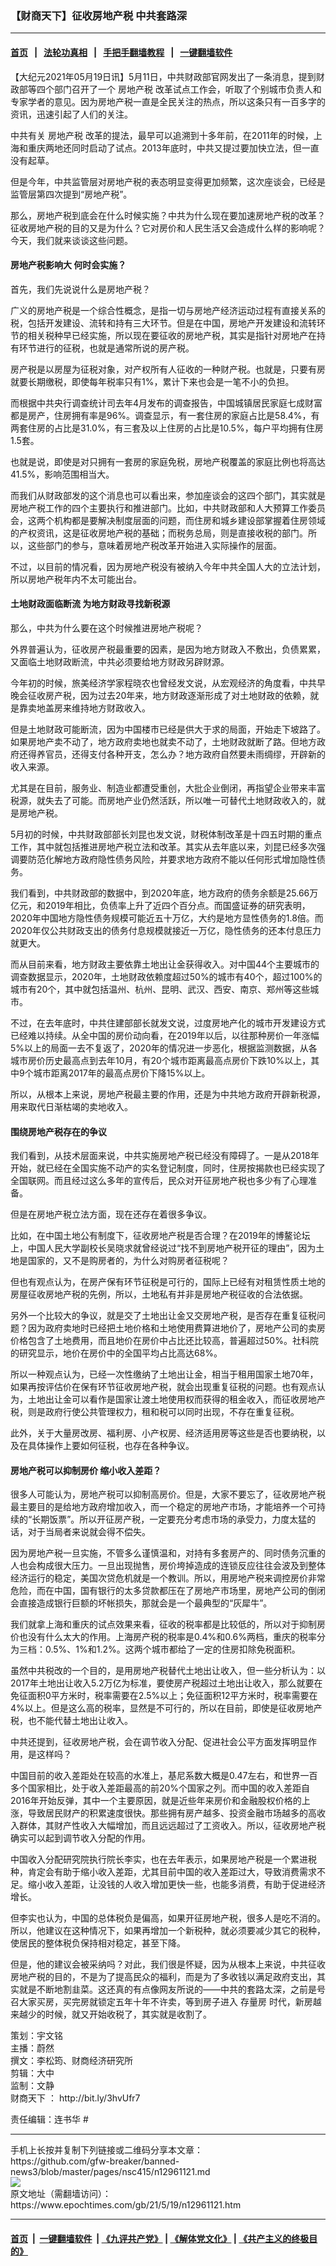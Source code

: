 ### 【财商天下】征收房地产税 中共套路深
------------------------

#### [首页](https://github.com/gfw-breaker/banned-news3/blob/master/README.md) &nbsp;&nbsp;|&nbsp;&nbsp; [法轮功真相](https://github.com/begood0513/basic/blob/master/README.md)  &nbsp;&nbsp;|&nbsp;&nbsp; [手把手翻墙教程](https://github.com/gfw-breaker/guides/wiki)  &nbsp;&nbsp;|&nbsp;&nbsp; [一键翻墙软件](https://github.com/gfw-breaker/nogfw/blob/master/README.md)  



<div><p>
 【大纪元2021年05月19日讯】5月11日，中共财政部官网发出了一条消息，提到财政部等四个部门召开了一个
 <ok href="https://www.epochtimes.com/gb/tag/%E6%88%BF%E5%9C%B0%E4%BA%A7%E7%A8%8E.html">
  房地产税
 </ok>
 改革试点工作会，听取了个别城市负责人和专家学者的意见。因为房地产税一直是全民关注的热点，所以这条只有一百多字的资讯，迅速引起了人们的关注。
</p>
<p>
 中共有关
 <ok href="https://www.epochtimes.com/gb/tag/%E6%88%BF%E5%9C%B0%E4%BA%A7%E7%A8%8E.html">
  房地产税
 </ok>
 改革的提法，最早可以追溯到十多年前，在2011年的时候，上海和重庆两地还同时启动了试点。2013年底时，中共又提过要加快立法，但一直没有起草。
</p>
<p>
 但是今年，中共监管层对房地产税的表态明显变得更加频繁，这次座谈会，已经是监管层第四次提到“房地产税”。
</p>
<p>
 那么，房地产税到底会在什么时候实施？中共为什么现在要加速房地产税的改革？征收房地产税的目的又是为什么？它对房价和人民生活又会造成什么样的影响呢？今天，我们就来谈谈这些问题。
</p>
<p>
</p>
<h4>
 房地产税影响大 何时会实施？
</h4>
<p>
 首先，我们先说说什么是房地产税？
</p>
<p>
 广义的房地产税是一个综合性概念，是指一切与房地产经济运动过程有直接关系的税，包括开发建设、流转和持有三大环节。但是在中国，房地产开发建设和流转环节的相关税种早已经实施，所以现在要征收的房地产税，其实是指针对房地产在持有环节进行的征税，也就是通常所说的房产税。
</p>
<p>
 房产税是以房屋为征税对象，对产权所有人征收的一种财产税。也就是，只要有房就要长期缴税，即使每年税率只有1%，累计下来也会是一笔不小的负担。
</p>
<p>
 而根据中共央行调查统计司去年4月发布的调查报告，中国城镇居民家庭七成财富都是房产，住房拥有率是96%。调查显示，有一套住房的家庭占比是58.4%，有两套住房的占比是31.0%，有三套及以上住房的占比是10.5%，每户平均拥有住房1.5套。
</p>
<p>
 也就是说，即使是对只拥有一套房的家庭免税，房地产税覆盖的家庭比例也将高达41.5%，影响范围相当大。
</p>
<p>
 而我们从财政部发的这个消息也可以看出来，参加座谈会的这四个部门，其实就是房地产税工作的四个主要执行和推进部门。比如，中共财政部和人大预算工作委员会，这两个机构都是要解决制度层面的问题，而住房和城乡建设部掌握着住房领域的产权资讯，这是征收房地产税的基础；而税务总局，则是直接收税的部门。所以，这些部门的参与，意味着房地产税改革开始进入实际操作的层面。
</p>
<p>
 不过，以目前的情况看，因为房地产税没有被纳入今年中共全国人大的立法计划，所以房地产税年内不太可能出台。
</p>
<h4>
 土地财政面临断流 为地方财政寻找新税源
</h4>
<p>
 那么，中共为什么要在这个时候推进房地产税呢？
</p>
<p>
 外界普遍认为，征收房产税最重要的因素，是因为地方财政入不敷出，负债累累，又面临土地财政断流，中共必须要给地方财政另辟财源。
</p>
<p>
 今年初的时候，旅美经济学家程晓农也曾经发文说，从宏观经济的角度看，中共早晚会征收房产税，因为过去20年来，地方财政逐渐形成了对土地财政的依赖，就是靠卖地盖房来维持地方财政收入。
</p>
<p>
 但是土地财政可能断流，因为中国楼市已经是供大于求的局面，开始走下坡路了。如果房地产卖不动了，地方政府卖地也就卖不动了，土地财政就断了路。但地方政府还得养官员，还得支付各种开支，怎么办？地方政府自然要未雨绸缪，开辟新的收入来源。
</p>
<p>
 尤其是在目前，服务业、制造业都遭受重创，大批企业倒闭，再指望企业带来丰富税源，就失去了可能。而房地产业仍然活跃，所以唯一可替代土地财政收入的，就是房地产税。
</p>
<p>
 5月初的时候，中共财政部部长刘昆也发文说，财税体制改革是十四五时期的重点工作，其中就包括推进房地产税立法和改革。其实从去年底以来，刘昆已经多次强调要防范化解地方政府隐性债务风险，并要求地方政府不能以任何形式增加隐性债务。
</p>
<p>
 我们看到，中共财政部的数据中，到2020年底，地方政府的债务余额是25.66万亿元，和2019年相比，负债率上升了近四个百分点。而国盛证券的研究表明，2020年中国地方隐性债务规模可能近五十万亿，大约是地方显性债务的1.8倍。而2020年仅公共财政支出的债务付息规模就接近一万亿，隐性债务的还本付息压力就更大。
</p>
<p>
 而从目前来看，地方财政主要依靠土地出让金获得收入。对中国44个主要城市的调查数据显示，2020年，土地财政依赖度超过50%的城市有40个，超过100%的城市有20个，其中就包括温州、杭州、昆明、武汉、西安、南京、郑州等这些城市。
</p>
<p>
 不过，在去年底时，中共住建部部长就发文说，过度房地产化的城市开发建设方式已经难以持续。从全中国的房价动向看，在2019年以后，以往那种房价一年涨幅5%以上的局面一去不复返了，2020年的情况进一步恶化，根据监测数据，从各城市房价历史最高点到去年10月，有20个城市距离最高点房价下跌10%以上，其中9个城市距离2017年的最高点房价下降15%以上。
</p>
<p>
 所以，从根本上来说，房地产税最主要的作用，还是为中共地方政府开辟新税源，用来取代日渐枯竭的卖地收入。
</p>
<h4>
 围绕房地产税存在的争议
</h4>
<p>
 我们看到，从技术层面来说，中共实施房地产税已经没有障碍了。一是从2018年开始，就已经在全国实施不动产的实名登记制度，同时，住房按揭款也已经实现了全国联网。而且经过这么多年的宣传后，民众对开征房地产税也多少有了心理准备。
</p>
<p>
 但是在房地产税立法方面，现在还存在着很多争议。
</p>
<p>
 比如，在中国土地公有制度下，征收房地产税是否合理？在2019年的博鳌论坛上，中国人民大学副校长吴晓求就曾经说过“找不到房地产税开征的理由”，因为土地是国家的，又不是购房者的，为什么对购房者征税呢？
</p>
<p>
 但也有观点认为，在房产保有环节征税是可行的，国际上已经有对租赁性质土地的房屋征收房地产税的先例，所以，土地私有并非是房地产税征收的合法依据。
</p>
<p>
 另外一个比较大的争议，就是交了土地出让金又交房地产税，是否存在重复征税问题？因为政府卖地时已经把土地价格和土地使用费算进地价了，房地产公司的卖房价格包含了土地费用，而且地价在房价中占比还比较高，普遍超过50%。社科院的研究显示，地价在房价中的全国平均占比高达68%。
</p>
<p>
 所以一种观点认为，已经一次性缴纳了土地出让金，相当于租用国家土地70年，如果再按评估价在保有环节征收房地产税，就会出现重复征税的问题。也有观点认为，土地出让金可以看作是国家让渡土地使用权而获得的租金收入，而征收房地产税，则是政府行使公共管理权力，租和税可以同时出现，不存在重复征税。
</p>
<p>
 此外，关于大量房改房、福利房、小产权房、经济适用房等这些是否也要纳税，以及在具体操作上要如何征税，也存在各种争议。
</p>
<h4>
 房地产税可以抑制房价 缩小收入差距？
</h4>
<p>
 很多人可能认为，房地产税可以抑制高房价。但是，大家不要忘了，征收房地产税最主要目的是给地方政府增加收入，而一个稳定的房地产市场，才能培养一个可持续的“长期饭票”。所以开征房产税，一定要充分考虑市场的承受力，力度太猛的话，对于当局者来说就会得不偿失。
</p>
<p>
 因为房地产税一旦实施，不管多么谨慎温和，对持有多套房产的、同时债务沉重的人也会构成很大压力。一旦出现抛售，房价垮掉造成的连锁反应往往会波及到整体经济运行的稳定，美国次贷危机就是一个教训。所以，用房地产税来调控房价非常危险，而在中国，国有银行的太多贷款都压在了房地产市场里，房地产公司的倒闭会直接造成银行巨额的坏帐损失，那就会是一个最典型的“灰犀牛”。
</p>
<p>
 我们就拿上海和重庆的试点效果来看，征收的税率都是比较低的，所以对于抑制房价也没有什么太大的作用。上海房产税的税率是0.4%和0.6%两档，重庆的税率分为三档：0.5%、1%和1.2%。这两个城市都给了一定的住房扣除免税面积。
</p>
<p>
 虽然中共税改的一个目的，是用房地产税替代土地出让收入，但一些分析认为：以2017年土地出让收入5.2万亿为标准，要使房产税超过土地出让收入，那么就要在免征面积0平方米时，税率需要在2.5%以上；免征面积12平方米时，税率需要在4%以上。但是这么高的税率，显然是不可行的，所以在目前，即使是征收房地产税，也不能代替土地出让收入。
</p>
<p>
 中共还提到，征收房地产税，会在调节收入分配、促进社会公平方面发挥明显作用，是这样吗？
</p>
<p>
 中国目前的收入差距处在较高的水准上，基尼系数大概是0.47左右，和世界一百多个国家相比，处于收入差距最高的前20%个国家之列。而中国的收入差距自2016年开始反弹，其中一个主要原因，就是近些年来房价和金融股权价格的上涨，导致居民财产的积累速度很快。那些拥有房产越多、投资金融市场越多的高收入群体，其财产性收入大幅增加，而且远远超过了工资收入。所以，征收房地产税确实可以起到调节收入分配的作用。
</p>
<p>
 中国收入分配研究院执行院长李实，也在去年表示，如果房地产税是一个累进税种，肯定会有助于缩小收入差距，尤其目前中国的收入差距过大，导致消费需求不足。缩小收入差距，让没钱的人收入增加更快一些，也能多消费，有助于促进经济增长。
</p>
<p>
 但李实也认为，中国的总体税负是偏高，如果开征房地产税，很多人是吃不消的。所以，他建议在这种情况下，如果再增加一个新税种，就必须要减少其它的税种，使居民的整体税负保持相对稳定，甚至下降。
</p>
<p>
 但是，他的建议会被采纳吗？对此，我们很是怀疑，因为从根本上来说，中共征收房地产税的目的，不是为了提高民众的福利，而是为了多收钱以满足政府支出，其实就是不断地割韭菜。这还真的有点像网友所说的——中共的套路太深，之前是号召大家买房，买完房就锁定五年十年不许卖，等到房子进入
 <ok href="https://www.epochtimes.com/gb/tag/%E5%AD%98%E9%87%8F%E6%88%BF.html">
  存量房
 </ok>
 时代，新房越来越少的时候，就又开始收税了，其实就是收割了。
</p>
<p>
 策划：宇文铭
 <br/>
 主播：蔚然
 <br/>
 撰文：李松筠、财商经济研究所
 <br/>
 剪辑：大中
 <br/>
 监制：文静
 <br/>
 <ok href="https://www.epochtimes.com/gb/tag/%E8%B4%A2%E5%95%86%E5%A4%A9%E4%B8%8B.html">
  财商天下
 </ok>
 ：
 <ok href="http://bit.ly/3hvUfr7">
  http://bit.ly/3hvUfr7
 </ok>
</p>
<p>
 责任编辑：连书华 #
</p>
</div>
<hr/>
手机上长按并复制下列链接或二维码分享本文章：<br/>
https://github.com/gfw-breaker/banned-news3/blob/master/pages/nsc415/n12961121.md <br/>
<a href='https://github.com/gfw-breaker/banned-news3/blob/master/pages/nsc415/n12961121.md'><img src='https://github.com/gfw-breaker/banned-news3/blob/master/pages/nsc415/n12961121.md.png'/></a> <br/>
原文地址（需翻墙访问）：https://www.epochtimes.com/gb/21/5/19/n12961121.htm


------------------------
#### [首页](https://github.com/gfw-breaker/banned-news3/blob/master/README.md) &nbsp;|&nbsp; [一键翻墙软件](https://github.com/gfw-breaker/nogfw/blob/master/README.md) &nbsp;| [《九评共产党》](https://github.com/gfw-breaker/9ping.md/blob/master/README.md#九评之一评共产党是什么) | [《解体党文化》](https://github.com/gfw-breaker/jtdwh.md/blob/master/README.md) | [《共产主义的终极目的》](https://github.com/gfw-breaker/gczydzjmd.md/blob/master/README.md)


<img src='http://gfw-breaker.win/banned-news3/pages/nsc415/n12961121.md' width='0px' height='0px'/>